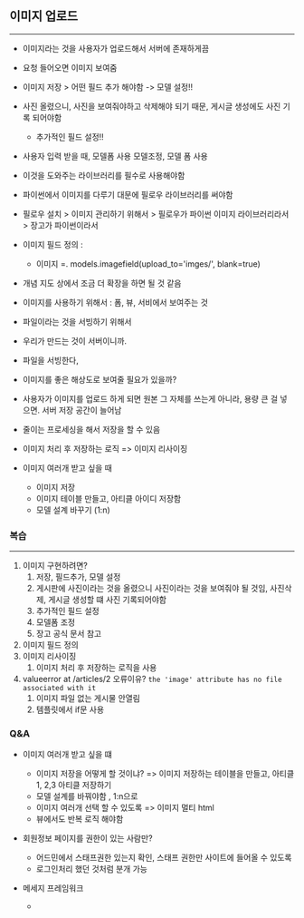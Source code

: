 ## 이미지 업로드 

---

* 이미지라는 것을 사용자가 업로드해서 서버에 존재하게끔 
* 요청 들어오면 이미지 보여줌
* 이미지 저장 > 어떤 필드 추가 해야함 -> 모델 설정!! 
* 사진 올렸으니, 사진을 보여줘야하고 삭제해야 되기 때문, 게시글 생성에도 사진 기록 되어야함
  * 추가적인 필드 설정!!
* 사용자 입력 받을 때, 모델폼 사용 모델조정, 모델 폼 사용
* 이것을 도와주는 라이브러리를 필수로 사용해야함
* 파이썬에서 이미지를 다루기 대문에 필로우 라이브러리를 써야함
* 필로우 설치 > 이미지 관리하기 위해서 > 필로우가 파이썬 이미지 라이브러리라서 > 장고가 파이썬이라서
* 이미지 필드 정의 : 
  * 이미지 =. models.imagefield(upload_to='imges/', blank=true)                                                                   

* 개념 지도 상에서 조금 더 확장을 하면 될 것 같음 
* 이미지를 사용하기 위해서 : 폼, 뷰, 서비에서 보여주는 것
* 파일이라는 것을 서빙하기 위해서 
* 우리가 만드는 것이 서버이니까. 
* 파일을 서빙한다, 



* 이미지를 좋은 해상도로 보여줄 필요가 있을까? 
* 사용자가 이미지를 업로드 하게 되면 원본 그 자체를 쓰는게 아니라, 용량 큰 걸 넣으면.   서버 저장 공간이 늘어남
* 줄이는 프로세싱을 해서 저장을 할 수 있음
* 이미지 처리 후 저장하는 로직 => 이미지 리사이징



* 이미지 여러개 받고 싶을 때 
  * 이미지 저장 
  * 이미지 테이블 만들고, 아티클 아이디 저장함
  * 모델 설계 바꾸기 (1:n)



### 복습

---

1. 이미지 구현하려면? 
   1. 저장, 필드추가, 모델 설정
   2. 게시판에 사진이라는 것을 올렸으니 사진이라는 것을 보여줘야 될 것임, 사진삭제, 게시글 생성할 떄 사진 기록되어야함
   3. 추가적인 필드 설정
   4. 모델폼 조정
   5. 장고 공식 문서 참고
2. 이미지 필드 정의
3. 이미지 리사이징
   1. 이미지 처리 후 저장하는 로직을 사용
4. valueerror at /articles/2 오류이유? `the 'image' attribute has no file associated with it`
   1. 이미지 파일 없는 게시물 안열림
   2. 템플릿에서 if문 사용

### Q&A

* 이미지 여러개 받고 싶을 떄 

  * 이미지 저장을 어떻게 할 것이냐? => 이미지 저장하는 테이블을 만들고, 아티클 1, 2,3 아티클 저장하기
  * 모델 설계를 바꿔야함 , 1:n으로
  * 이미지 여러개 선택 할 수 있도록 => 이미지 멀티 html 
  * 뷰에서도 반복 로직 해야함

* 회원정보 페이지를 권한이 있는 사람만?

  * 어드민에서 스태프권한 있는지 확인, 스태프 권한만 사이트에 들어올 수 있도록
  * 로그인처리 했던 것처럼 분개 가능

* 메세지 프레임워크

  * 

  
